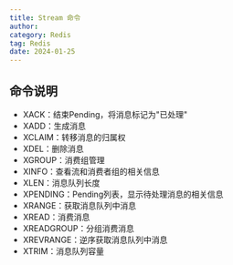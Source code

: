 ```yaml
---
title: Stream 命令
author:
category: Redis
tag: Redis
date: 2024-01-25
---
```


## 命令说明

- XACK：结束Pending，将消息标记为"已处理"
- XADD：生成消息
- XCLAIM：转移消息的归属权
- XDEL：删除消息
- XGROUP：消费组管理
- XINFO：查看流和消费者组的相关信息
- XLEN：消息队列长度
- XPENDING：Pending列表，显示待处理消息的相关信息
- XRANGE：获取消息队列中消息
- XREAD：消费消息
- XREADGROUP：分组消费消息
- XREVRANGE：逆序获取消息队列中消息
- XTRIM：消息队列容量
